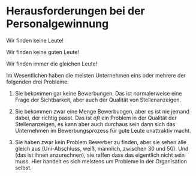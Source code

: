 # Herausforderungen bei der Personalgewinnung <!-- .element class="hidden" -->

Wir finden keine Leute!

Wir finden keine guten Leute!

Wir finden immer die gleichen Leute!

<!-- Note -->
Im Wesentlichen haben die meisten Unternehmen eins oder mehrere der folgenden drei Probleme:

1. Sie bekommen gar keine Bewerbungen.
   Das ist normalerweise eine Frage der Sichtbarkeit, aber auch der Qualität von Stellenanzeigen.

2. Sie bekommen zwar eine Menge Bewerbungen, aber es ist nie jemand dabei, der richtig passt.
   Das ist *oft* ein Problem in der Qualität der Stellenanzeigen, es kann aber auch durchaus sein dann sich das Unternehmen im Bewerbungsprozess für gute Leute unattraktiv macht.

3. Sie haben zwar kein Problem Bewerber zu finden, aber sie sehen alle gleich aus (Uni-Abschluss, weiß, männlich, zwischen 30 und 50).
   Und (das ist ihnen anzurechnen), sie raffen dass das eigentlich nicht sein muss.
   Hier handelt es sich meistens um Probleme in der Organisation selbst.
